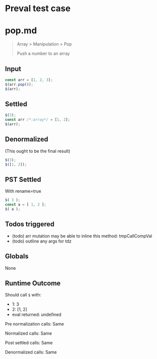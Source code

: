 # Preval test case

# pop.md

> Array > Manipulation > Pop
>
> Push a number to an array

## Input

`````js filename=intro
const arr = [1, 2, 3];
$(arr.pop());
$(arr);
`````


## Settled


`````js filename=intro
$(3);
const arr /*:array*/ = [1, 2];
$(arr);
`````


## Denormalized
(This ought to be the final result)

`````js filename=intro
$(3);
$([1, 2]);
`````


## PST Settled
With rename=true

`````js filename=intro
$( 3 );
const a = [ 1, 2 ];
$( a );
`````


## Todos triggered


- (todo) arr mutation may be able to inline this method: tmpCallCompVal
- (todo) outline any args for tdz


## Globals


None


## Runtime Outcome


Should call `$` with:
 - 1: 3
 - 2: [1, 2]
 - eval returned: undefined

Pre normalization calls: Same

Normalized calls: Same

Post settled calls: Same

Denormalized calls: Same
